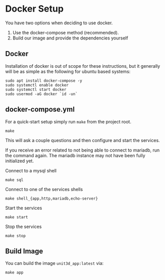 # Docker Setup

You have two options when deciding to use docker.

1. Use the docker-compose method (recommended).
2. Build our image and provide the dependencies yourself

## Docker

Installation of docker is out of scope for these instructions, but it generally
will be as simple as the following for ubuntu based systems:
    
    sudo apt install docker-compose -y
    sudo systemctl enable docker
    sudo systemctl start docker
    sudo usermod -aG docker `id -un`
    
## docker-compose.yml

For a quick-start setup simply run `make` from the project root.

    make
    
This will ask a couple questions and then configure and start the services.
    
If you receive an error related to not being able to connect to mariadb, run the command
again. The mariadb instance may not have been fully initialized yet.

Connect to a mysql shell

    make sql
    
Connect to one of the services shells

    make shell_{app,http,mariadb,echo-server}
    
Start the services

    make start
    
Stop the services

    make stop
    

## Build Image

You can build the image `unit3d_app:latest` via:

    make app
